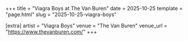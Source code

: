 +++
title = "Viagra Boys at The Van Buren"
date = 2025-10-25
template = "page.html"
slug = "2025-10-25-viagra-boys"

[extra]
artist = "Viagra Boys"
venue = "The Van Buren"
venue_url = "https://www.thevanburen.com/"
+++
